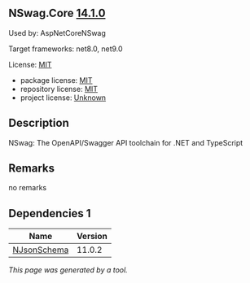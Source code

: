 NSwag.Core [14.1.0](https://www.nuget.org/packages/NSwag.Core/14.1.0)
--------------------

Used by: AspNetCoreNSwag

Target frameworks: net8.0, net9.0

License: [MIT](../../../../licenses/mit) 

- package license: [MIT](https://licenses.nuget.org/MIT) 
- repository license: [MIT](https://github.com/RicoSuter/NSwag.git) 
- project license: [Unknown](http://nswag.org/) 

Description
-----------
NSwag: The OpenAPI/Swagger API toolchain for .NET and TypeScript

Remarks
-----------
no remarks


Dependencies 1
-----------

|Name|Version|
|----------|:----|
|[NJsonSchema](../../../../packages/nuget.org/njsonschema/11.0.2)|11.0.2|

*This page was generated by a tool.*